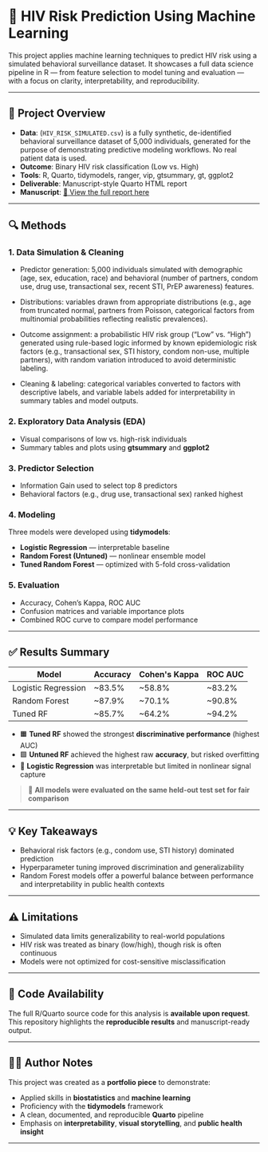 # 🧬 HIV Risk Prediction Using Machine Learning

This project applies machine learning techniques to predict HIV risk using a simulated behavioral surveillance dataset. It showcases a full data science pipeline in R — from feature selection to model tuning and evaluation — with a focus on clarity, interpretability, and reproducibility.

---

## 📁 Project Overview

- **Data**: (`HIV_RISK_SIMULATED.csv`) is a fully synthetic, de-identified behavioral surveillance dataset of 5,000 individuals, generated for the purpose of demonstrating predictive modeling workflows. No real patient data is used.  
- **Outcome**: Binary HIV risk classification (Low vs. High)  
- **Tools**: R, Quarto, tidymodels, ranger, vip, gtsummary, gt, ggplot2  
- **Deliverable**: Manuscript-style Quarto HTML report  
- **Manuscript**: [📄 View the full report here](https://paolabeato.github.io/hivrisk-classifier/index.html)  

---

## 🔍 Methods

### 1. Data Simulation & Cleaning
- Predictor generation: 5,000 individuals simulated with demographic (age, sex, education, race) and behavioral (number of partners, condom use, drug use, transactional sex, recent STI, PrEP awareness) features.

- Distributions: variables drawn from appropriate distributions (e.g., age from truncated normal, partners from Poisson, categorical factors from multinomial probabilities reflecting realistic prevalences).

- Outcome assignment: a probabilistic HIV risk group (“Low” vs. “High”) generated using rule-based logic informed by known epidemiologic risk factors (e.g., transactional sex, STI history, condom non-use, multiple partners), with random variation introduced to avoid deterministic labeling.

- Cleaning & labeling: categorical variables converted to factors with descriptive labels, and variable labels added for interpretability in summary tables and model outputs.

### 2. Exploratory Data Analysis (EDA)
- Visual comparisons of low vs. high-risk individuals  
- Summary tables and plots using **gtsummary** and **ggplot2**  

### 3. Predictor Selection
- Information Gain used to select top 8 predictors  
- Behavioral factors (e.g., drug use, transactional sex) ranked highest  

### 4. Modeling
Three models were developed using **tidymodels**:  
- **Logistic Regression** — interpretable baseline  
- **Random Forest (Untuned)** — nonlinear ensemble model  
- **Tuned Random Forest** — optimized with 5-fold cross-validation  

### 5. Evaluation
- Accuracy, Cohen’s Kappa, ROC AUC  
- Confusion matrices and variable importance plots  
- Combined ROC curve to compare model performance  

---

## ✅ Results Summary

| Model                | Accuracy | Cohen's Kappa | ROC AUC |
|----------------------|----------|---------------|---------|
| Logistic Regression  | ~83.5%   | ~58.8%        | ~83.2%  |
| Random Forest        | ~87.9%   | ~70.1%        | ~90.8%  |
| Tuned RF             | ~85.7%   | ~64.2%        | ~94.2%  |

- 🟧 **Tuned RF** showed the strongest **discriminative performance** (highest AUC)  
- 🟩 **Untuned RF** achieved the highest raw **accuracy**, but risked overfitting  
- 🔵 **Logistic Regression** was interpretable but limited in nonlinear signal capture  

> 📌 **All models were evaluated on the same held-out test set for fair comparison**

---

## 💡 Key Takeaways

- Behavioral risk factors (e.g., condom use, STI history) dominated prediction  
- Hyperparameter tuning improved discrimination and generalizability  
- Random Forest models offer a powerful balance between performance and interpretability in public health contexts  

---

## ⚠️ Limitations

- Simulated data limits generalizability to real-world populations  
- HIV risk was treated as binary (low/high), though risk is often continuous  
- Models were not optimized for cost-sensitive misclassification  

---

## 🔑 Code Availability

The full R/Quarto source code for this analysis is **available upon request**.  
This repository highlights the **reproducible results** and manuscript-ready output.  

---

## 👩‍💻 Author Notes

This project was created as a **portfolio piece** to demonstrate:  
- Applied skills in **biostatistics** and **machine learning**  
- Proficiency with the **tidymodels** framework  
- A clean, documented, and reproducible **Quarto** pipeline  
- Emphasis on **interpretability**, **visual storytelling**, and **public health insight**  

---
